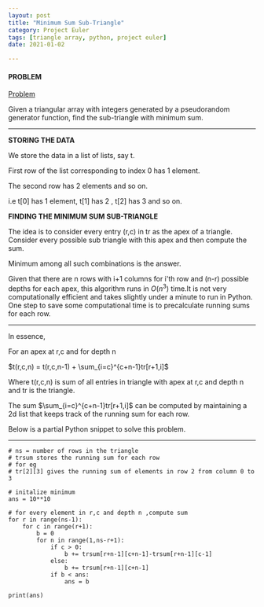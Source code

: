 ```yaml
---
layout: post
title: "Minimum Sum Sub-Triangle"
category: Project Euler
tags: [triangle array, python, project euler]
date: 2021-01-02

---
```

#### PROBLEM

[Problem](https://projecteuler.net/problem=150)

Given a triangular array with integers generated by a pseudorandom generator function, find the sub-triangle with minimum sum.

---

**STORING THE DATA**

We store the data in a list of lists, say t.

First row of the list corresponding to index 0 has 1 element.

The second row has 2 elements and so on.

i.e t[0] has 1 element, t[1] has 2 , t[2] has 3 and so on.

**FINDING THE MINIMUM SUM SUB-TRIANGLE**

The idea is to consider every entry (r,c) in tr as the apex of a triangle. Consider every possible sub triangle with this apex and then compute the sum.

Minimum among all such combinations is the answer.

Given that there are n rows with i+1 columns for i'th row and (n-r) possible depths for each apex, this algorithm runs in $O(n^3)$ time.It is not very computationally efficient and takes slightly under a minute to run in Python. One step to save some computational time is to precalculate running sums for each row.

---

In essence,

For an apex at r,c and for depth n

$t(r,c,n) = t(r,c,n-1) + \sum_{i=c}^{c+n-1}tr[r+1,i]$

Where t(r,c,n) is sum of all entries in triangle with apex at r,c and depth n and tr is the triangle.

The sum $\sum_{i=c}^{c+n-1}tr[r+1,i]$ can be computed by maintaining a 2d list that keeps track of the running sum for each row.

Below is a partial Python snippet to solve this problem.

---

```
# ns = number of rows in the triangle
# trsum stores the running sum for each row
# for eg
# tr[2][3] gives the running sum of elements in row 2 from column 0 to 3

# initalize minimum
ans = 10**10

# for every element in r,c and depth n ,compute sum
for r in range(ns-1):
    for c in range(r+1):
        b = 0
        for n in range(1,ns-r+1):
            if c > 0:
                b += trsum[r+n-1][c+n-1]-trsum[r+n-1][c-1]
            else:
                b += trsum[r+n-1][c+n-1]
            if b < ans:
                ans = b

print(ans)

```
